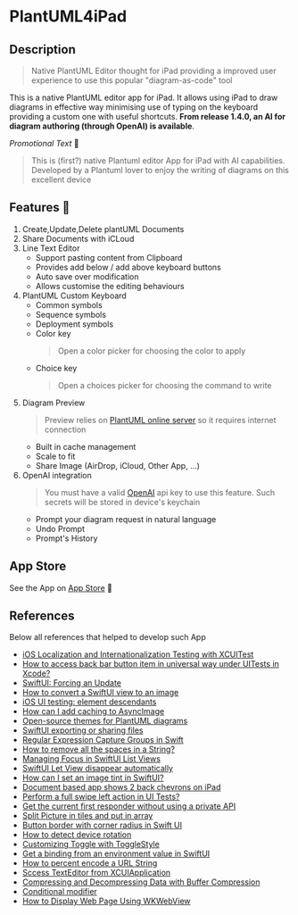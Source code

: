 # PlantUML4iPad

## Description

> Native PlantUML Editor thought for iPad providing a improved user experience to use this popular "diagram-as-code" tool 

This is a native PlantUML editor app for iPad. It allows using iPad to draw diagrams in effective way minimising use of typing on the keyboard providing a custom one with useful shortcuts. **From release 1.4.0, an AI for diagram authoring (through OpenAI) is available**.

_Promotional Text_ 🤞

> This is (first?) native Plantuml editor App for iPad with AI capabilities. Developed by a Plantuml lover to enjoy the writing of diagrams on this excellent device

## Features 🦾

1. Create,Update,Delete plantUML Documents
2. Share Documents with iCLoud
3. Line Text Editor
    * Support pasting content from Clipboard
    * Provides add below / add above keyboard buttons
    * Auto save over modification
    * Allows customise the editing behaviours
4. PlantUML Custom Keyboard 
    * Common symbols
    * Sequence symbols
    * Deployment symbols
    * Color key
      > Open a color picker for choosing the color to apply 
    * Choice key
      > Open a choices picker for choosing the command to write 
5. Diagram Preview 
    > Preview relies on [PlantUML online server](https://plantuml.com/server) so it requires internet connection
    * Built in cache management
    * Scale to fit
    * Share Image (AirDrop, iCloud, Other App, ...)
6. OpenAI integration
    > You must have a valid [OpenAI] api key to use this feature. Such secrets will be stored in device's keychain
    * Prompt your diagram request in natural language
    * Undo Prompt
    * Prompt's History 

## App Store

See the App on [App Store](https://apps.apple.com/us/app/plantuml-app/id6444164984) 👀

## References

Below all references that helped to develop such App

* [iOS Localization and Internationalization Testing with XCUITest](https://medium.com/xcblog/ios-localization-and-internationalization-testing-with-xcuitest-495747a74775)
* [How to access back bar button item in universal way under UITests in Xcode?](https://stackoverflow.com/a/38595332/521197)
* [SwiftUI: Forcing an Update](https://stackoverflow.com/a/65095862/521197)
* [How to convert a SwiftUI view to an image](https://www.hackingwithswift.com/quick-start/swiftui/how-to-convert-a-swiftui-view-to-an-image)
* [iOS UI testing: element descendants](https://pgu.dev/2020/12/20/ios-ui-tests-element-descendants.html)
* [How can I add caching to AsyncImage](https://stackoverflow.com/a/70916651/521197)
* [Open-source themes for PlantUML diagrams](https://bschwarz.github.io/puml-themes/gallery.html)
* [SwiftUI exporting or sharing files](https://stackoverflow.com/a/56828100/521197)
* [Regular Expression Capture Groups in Swift](https://www.advancedswift.com/regex-capture-groups/)
* [How to remove all the spaces in a String?](https://stackoverflow.com/a/34940120/521197)
* [Managing Focus in SwiftUI List Views](https://peterfriese.dev/posts/swiftui-list-focus/)
* [SwiftUI Let View disappear automatically](https://stackoverflow.com/a/60820491/521197)
* [How can I set an image tint in SwiftUI?](https://stackoverflow.com/a/73289182/521197)
* [Document based app shows 2 back chevrons on iPad](https://stackoverflow.com/a/74245034/521197)
* [Perform a full swipe left action in UI Tests?](https://stackoverflow.com/a/51639973)
* [Get the current first responder without using a private API](https://stackoverflow.com/a/1823360/521197)
* [Split Picture in tiles and put in array](https://stackoverflow.com/a/73628496/521197)
* [Button border with corner radius in Swift UI](https://stackoverflow.com/a/62544642/521197)
* [How to detect device rotation](https://www.hackingwithswift.com/quick-start/swiftui/how-to-detect-device-rotation)
* [Customizing Toggle with ToggleStyle](https://www.hackingwithswift.com/quick-start/swiftui/customizing-toggle-with-togglestyle)
* [Get a binding from an environment value in SwiftUI](https://stackoverflow.com/q/69731360/521197)
* [How to percent encode a URL String](https://useyourloaf.com/blog/how-to-percent-encode-a-url-string/)
* [Sccess TextEditor from XCUIApplication](https://stackoverflow.com/a/69522578/521197)
* [Compressing and Decompressing Data with Buffer Compression](https://developer.apple.com/documentation/accelerate/compressing_and_decompressing_data_with_buffer_compression)
* [Conditional modifier](https://designcode.io/swiftui-handbook-conditional-modifier)
* [How to Display Web Page Using WKWebView](https://www.appcoda.com/swiftui-wkwebview/)


[openai]: https://openai.com
